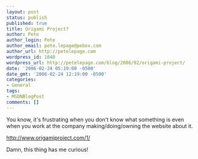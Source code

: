 ```yaml
---
layout: post
status: publish
published: true
title: Origami Project?
author: Pete
author_login: Pete
author_email: pete.lepage@pobox.com
author_url: http://petelepage.com
wordpress_id: 1840
wordpress_url: http://petelepage.com/blog/2006/02/origami-project/
date: '2006-02-24 05:19:00 -0500'
date_gmt: '2006-02-24 12:19:00 -0500'
categories:
- General
tags:
- MSDNBlogPost
comments: []
---
```

<p>You know, it's frustrating when you don't know what something is even when you work at the company making/doing/owning the website about it.</p>
<p><a href="http://www.origamiproject.com/1/">http://www.origamiproject.com/1/</a></p>
<p>Damn, this thing has me curious!</p>
